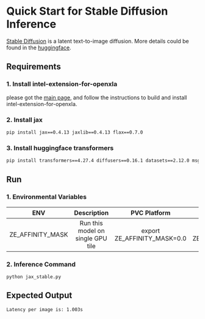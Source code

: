 # Quick Start for Stable Diffusion Inference

[Stable Diffusion](https://arxiv.org/abs/2112.10752) is a latent text-to-image diffusion. More details could be found in the [huggingface](https://huggingface.co/CompVis/stable-diffusion).

## Requirements

### 1. Install intel-extension-for-openxla

please got the [main page](https://github.com/intel/intel-extension-for-openxla/blob/main/README.md#build-and-install), and follow the instructions to build and install intel-extension-for-openxla.

### 2. Install jax
```bash
pip install jax==0.4.13 jaxlib==0.4.13 flax==0.7.0
```
### 3. Install huggingface transformers

```bash
pip install transformers==4.27.4 diffusers==0.16.1 datasets==2.12.0 msgpack==1.0.7
```
## Run

### 1. Environmental Variables

| **ENV** | **Description** | **PVC Platform** | **ATSM/DG2 Platform** | 
| :---: | :---: | :---: |:---: |
| ZE_AFFINITY_MASK | Run this model on single GPU tile |export ZE_AFFINITY_MASK=0.0 | export ZE_AFFINITY_MASK=0.0 | 

### 2. Inference Command

```
python jax_stable.py
```

## Expected Output

```
Latency per image is: 1.003s
```